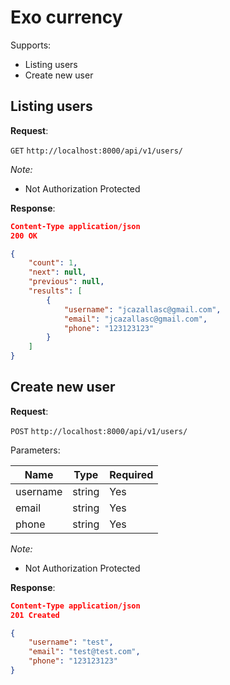 # Exo currency
Supports:
- Listing users
- Create new user

## Listing users

**Request**:

`GET` `http://localhost:8000/api/v1/users/`

*Note:*

- Not Authorization Protected

**Response**:

```json
Content-Type application/json
200 OK

{
    "count": 1,
    "next": null,
    "previous": null,
    "results": [
        {
            "username": "jcazallasc@gmail.com",
            "email": "jcazallasc@gmail.com",
            "phone": "123123123"
        }
    ]
}
```

## Create new user

**Request**:

`POST` `http://localhost:8000/api/v1/users/`

Parameters:

Name       | Type   | Required |
-----------|--------|----------|
username   | string | Yes      |
email      | string | Yes      |
phone      | string | Yes      |

*Note:*

- Not Authorization Protected

**Response**:

```json
Content-Type application/json
201 Created

{
    "username": "test",
    "email": "test@test.com",
    "phone": "123123123"
}
```